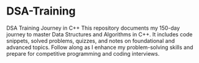 # DSA-Training
DSA Training Journey in C++ This repository documents my 150-day journey to master Data Structures and Algorithms in C++. It includes code snippets, solved problems, quizzes, and notes on foundational and advanced topics. Follow along as I enhance my problem-solving skills and prepare for competitive programming and coding interviews.
